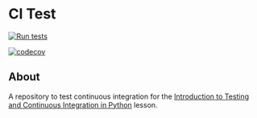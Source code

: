 # CI Test

[![Run tests](https://github.com/m-glowacki/dice/actions/workflows/pytest.yaml/badge.svg)](https://github.com/m-glowacki/dice/actions/workflows/pytest.yaml)

[![codecov](https://codecov.io/gh/m-glowacki/dice/branch/main/graph/badge.svg?token=0INPPIKLC5)](https://codecov.io/gh/m-glowacki/dice)


## About
A repository to test continuous integration for the [Introduction to Testing and Continuous Integration in Python](https://edbennett.github.io/python-testing-ci) lesson.

